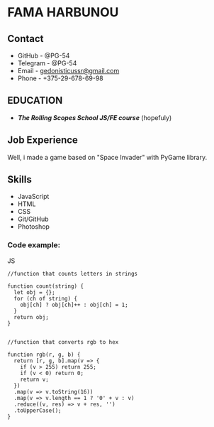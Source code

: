 # FAMA HARBUNOU


## Contact

* GitHub - @PG-54
* Telegram - @PG-54
* Email - gedonisticussr@gmail.com
* Phone - +375-29-678-69-98


## EDUCATION

+ ***The Rolling Scopes School JS/FE course*** (hopefuly)


## Job Experience
Well, i made a game based on "Space Invader" with PyGame library.


## Skills

* JavaScript
* HTML
* CSS
* Git/GitHub
* Photoshop


### Code example:
JS
```
//function that counts letters in strings

function count(string) {
  let obj = {};
  for (ch of string) {
    obj[ch] ? obj[ch]++ : obj[ch] = 1;
  }
  return obj;
}


//function that converts rgb to hex

function rgb(r, g, b) {
  return [r, g, b].map(v => {
    if (v > 255) return 255;
    if (v < 0) return 0;
    return v;
  })
  .map(v => v.toString(16))
  .map(v => v.length == 1 ? '0' + v : v)
  .reduce((v, res) => v + res, '')
  .toUpperCase();
}
```